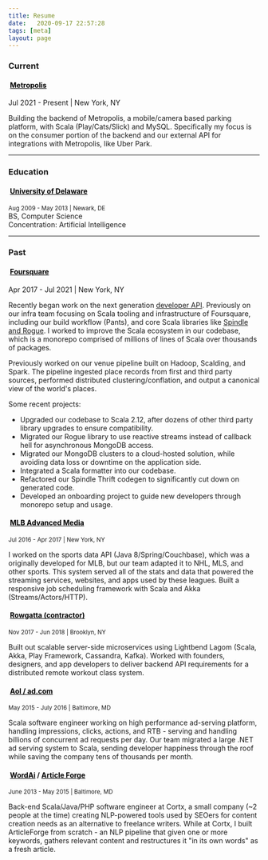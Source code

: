 ```yaml
---
title: Resume
date:   2020-09-17 22:57:28
tags: [meta]
layout: page
---
```


### Current

#### <i class="fas fa-city fa-lg"></i> &nbsp;<a style="color:black" href="https://metropolis.io">Metropolis</a>
Jul 2021 - Present | New York, NY

Building the backend of Metropolis, a mobile/camera based parking platform, with Scala (Play/Cats/Slick) and MySQL. Specifically my focus is on the consumer portion of the backend and our external API for integrations with Metropolis, like Uber Park.

---

### Education

#### <i class="fas fa-graduation-cap fa-lg"></i> &nbsp;<a style="color:black" href="https://www.udel.edu/">University of Delaware</a>
<sub>Aug 2009 - May 2013 | Newark, DE</sub>
<br>BS, Computer Science
<br>Concentration: Artificial Intelligence

---
### Past

#### <i class="fab fa-foursquare fa-lg"></i> &nbsp;<a style="color:black" href="https://foursquare.com">Foursquare</a>
Apr 2017 - Jul 2021 | New York, NY

Recently began work on the next generation <a href="https://developer.foursquare.com/">developer API</a>. Previously on our infra team focusing on Scala tooling and infrastructure of Foursquare, including our build workflow (Pants), and core Scala libraries like <a href="https://github.com/foursquare/fsqio">Spindle and Rogue</a>. I worked to improve the Scala ecosystem in our codebase, which is a monorepo comprised of millions of lines of Scala over thousands of packages.

Previously worked on our venue pipeline built on Hadoop, Scalding, and Spark. The pipeline ingested place records from first and third party sources, performed distributed clustering/conflation, and output a canonical view of the world's places.

Some recent projects:
 - Upgraded our codebase to Scala 2.12, after dozens of other third party
   library upgrades to ensure compatibility.
 - Migrated our Rogue library to use reactive streams instead of callback 
   hell for asynchronous MongoDB access.
 - Migrated our MongoDB clusters to a cloud-hosted solution, while avoiding
   data loss or downtime on the application side.
 - Integrated a Scala formatter into our codebase.
 - Refactored our Spindle Thrift codegen to significantly cut down on generated
   code.
 - Developed an onboarding project to guide new developers through monorepo
   setup and usage.

#### <i class="fas fa-baseball-ball fa-lg"></i> &nbsp;<a style="color:black" href="https://www.mlb.com/careers/">MLB Advanced Media</a>
<sub>Jul 2016 - Apr 2017 | New York, NY</sub>

I worked on the sports data API (Java 8/Spring/Couchbase), which was a originally developed for MLB, but our team adapted it to NHL, MLS, and other sports. This system served all of the stats and data that powered the streaming services, websites, and apps used by these leagues. Built a responsive job scheduling framework with Scala and Akka (Streams/Actors/HTTP).

#### <i class="fas fa-dumbbell fa-lg"></i> &nbsp;<a style="color:black" href="https://www.rowgatta.com/">Rowgatta (contractor)</a>
<sub>Nov 2017 - Jun 2018 | Brooklyn, NY</sub>

Built out scalable server-side microservices using Lightbend Lagom (Scala, Akka, Play Framework, Cassandra, Kafka). Worked with founders, designers, and app developers to deliver backend API requirements for a distributed remote workout class system.

#### <i class="fas fa-ad fa-lg"></i> &nbsp;<a style="color:black" href="https://www.ad.com/">Aol / ad.com</a>
<sub>May 2015 - July 2016 | Baltimore, MD</sub>

Scala software engineer working on high performance ad-serving platform, handling impressions, clicks, actions, and RTB - serving and handling billions of concurrent ad requests per day. Our team migrated a large .NET ad serving system to Scala, sending developer happiness through the roof while saving the company tens of thousands per month.


#### <i class="fas fa-edit fa-lg"></i> &nbsp;<a style="color:black" href="https://wordai.com/">WordAi</a> / <a style="color:black" href="https://www.articleforge.com">Article Forge</a>
<sub>June 2013 - May 2015 | Baltimore, MD</sub>

Back-end Scala/Java/PHP software engineer at Cortx, a small company (~2 people at the time) creating NLP-powered tools used by SEOers for content creation needs as an alternative to freelance writers. While at Cortx, I built ArticleForge from scratch - an NLP pipeline that given one or more keywords, gathers relevant content and restructures it "in its own words" as a fresh article.

